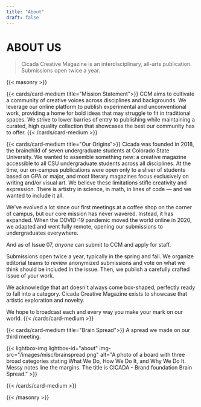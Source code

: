 ```yaml
---
title: "About"
draft: false
---
```


# ABOUT US
> Cicada Creative Magazine is an interdisciplinary, all-arts publication. Submissions open twice a year.

{{< masonry >}}

{{<  cards/card-medium title="Mission Statement">}}
CCM aims to cultivate a community of creative voices across disciplines and backgrounds. We leverage our online platform to publish experimental and unconventional work, providing a home for bold ideas that may struggle to fit in traditional spaces. We strive to lower barries of entry to publishing while maintaining a curated, high quality collection that showcases the best our community has to offer.
{{<  /cards/card-medium >}}

{{< cards/card-medium title="Our Origins">}}
Cicada was founded in 2018, the brainchild of seven undergraduate students at Colorado State University. We wanted to assemble something new: a creative magazine accessible to all CSU undergraduate students across all disciplines. At the time, our on-campus publications were open only to a sliver of students based on GPA or major, and most literary magazines focus exclusively on writing and/or visual art. We believe these limitations stifle creativity and expression. There is artistry in science, in math, in lines of code — and we wanted to include it all.

We've evolved a lot since our first meetings at a coffee shop on the corner of campus, but our core mission has never wavered. Instead, it has expanded. When the COVID-19 pandemic moved the world online in 2020, we adapted and went fully remote, opening our submissions to undergraduates everywhere.

And as of Issue 07, _anyone_ can submit to CCM and apply for staff.

Submissions open twice a year, typically in the spring and fall. We organize editorial teams to review anonymized submissions and vote on what we think should be included in the issue. Then, we publish a carefully crafted issue of your work.

We acknowledge that art doesn't always come box-shaped, perfectly ready to fall into a category. Cicada Creative Magazine exists to showcase that artistic exploration and novelty.

We hope to broadcast each and every way you make your mark on our world.
{{<  /cards/card-medium >}}

{{< cards/card-medium title="Brain Spread">}}
A spread we made on our third meeting.

{{< lightbox-img lightbox-id="about" img-src="/images/misc/brainspread.png" alt="A photo of a board with three broad categories stating What We Do, How We Do It, and Why We Do It. Messy notes line the margins. The title is CICADA - Brand foundation Brain Spread." >}}

{{<  /cards/card-medium >}}

{{< /masonry >}}